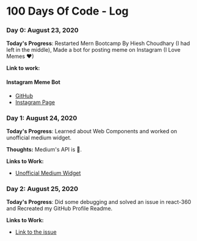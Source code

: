 # 100 Days Of Code - Log

### Day 0: August 23, 2020

**Today's Progress**: Restarted Mern Bootcamp By Hiesh Choudhary (I had left in the middle), Made a bot for posting meme on Instagram (I Love Memes ❤)
<!--
**Thoughts:** I really struggled with CSS, but, overall, I feel like I am slowly getting better at it. Canvas is still new for me, but I managed to figure out some basic functionality.
-->
**Link to work:** 
#### Instagram Meme Bot
- [GitHub](https://github.com/piyushsuthar/instagram-meme-bot)
- [Instagram Page](https://www.instagram.com/latestdevmemes/)

### Day 1: August 24, 2020

**Today's Progress**: Learned about Web Components and worked on unofficial medium widget.

**Thoughts:** Medium's API is 💩.

**Links to Work:**
- [Unofficial Medium Widget](https://github.com/PiyushSuthar/medium-widget)

### Day 2: August 25, 2020

**Today's Progress**: Did some debugging and solved an issue in react-360 and Recreated my GitHub Profile Readme.

**Links to Work:**
- [Link to the issue](https://github.com/facebook/react-360/issues/828)
